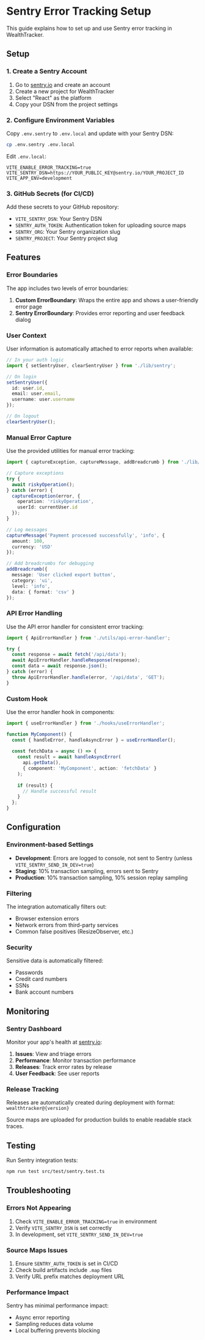 # Sentry Error Tracking Setup

This guide explains how to set up and use Sentry error tracking in WealthTracker.

## Setup

### 1. Create a Sentry Account

1. Go to [sentry.io](https://sentry.io) and create an account
2. Create a new project for WealthTracker
3. Select "React" as the platform
4. Copy your DSN from the project settings

### 2. Configure Environment Variables

Copy `.env.sentry` to `.env.local` and update with your Sentry DSN:

```bash
cp .env.sentry .env.local
```

Edit `.env.local`:
```env
VITE_ENABLE_ERROR_TRACKING=true
VITE_SENTRY_DSN=https://YOUR_PUBLIC_KEY@sentry.io/YOUR_PROJECT_ID
VITE_APP_ENV=development
```

### 3. GitHub Secrets (for CI/CD)

Add these secrets to your GitHub repository:

- `VITE_SENTRY_DSN`: Your Sentry DSN
- `SENTRY_AUTH_TOKEN`: Authentication token for uploading source maps
- `SENTRY_ORG`: Your Sentry organization slug
- `SENTRY_PROJECT`: Your Sentry project slug

## Features

### Error Boundaries

The app includes two levels of error boundaries:

1. **Custom ErrorBoundary**: Wraps the entire app and shows a user-friendly error page
2. **Sentry ErrorBoundary**: Provides error reporting and user feedback dialog

### User Context

User information is automatically attached to error reports when available:

```typescript
// In your auth logic
import { setSentryUser, clearSentryUser } from './lib/sentry';

// On login
setSentryUser({
  id: user.id,
  email: user.email,
  username: user.username
});

// On logout
clearSentryUser();
```

### Manual Error Capture

Use the provided utilities for manual error tracking:

```typescript
import { captureException, captureMessage, addBreadcrumb } from './lib/sentry';

// Capture exceptions
try {
  await riskyOperation();
} catch (error) {
  captureException(error, {
    operation: 'riskyOperation',
    userId: currentUser.id
  });
}

// Log messages
captureMessage('Payment processed successfully', 'info', {
  amount: 100,
  currency: 'USD'
});

// Add breadcrumbs for debugging
addBreadcrumb({
  message: 'User clicked export button',
  category: 'ui',
  level: 'info',
  data: { format: 'csv' }
});
```

### API Error Handling

Use the API error handler for consistent error tracking:

```typescript
import { ApiErrorHandler } from './utils/api-error-handler';

try {
  const response = await fetch('/api/data');
  await ApiErrorHandler.handleResponse(response);
  const data = await response.json();
} catch (error) {
  throw ApiErrorHandler.handle(error, '/api/data', 'GET');
}
```

### Custom Hook

Use the error handler hook in components:

```typescript
import { useErrorHandler } from './hooks/useErrorHandler';

function MyComponent() {
  const { handleError, handleAsyncError } = useErrorHandler();
  
  const fetchData = async () => {
    const result = await handleAsyncError(
      api.getData(),
      { component: 'MyComponent', action: 'fetchData' }
    );
    
    if (result) {
      // Handle successful result
    }
  };
}
```

## Configuration

### Environment-based Settings

- **Development**: Errors are logged to console, not sent to Sentry (unless `VITE_SENTRY_SEND_IN_DEV=true`)
- **Staging**: 10% transaction sampling, errors sent to Sentry
- **Production**: 10% transaction sampling, 10% session replay sampling

### Filtering

The integration automatically filters out:
- Browser extension errors
- Network errors from third-party services
- Common false positives (ResizeObserver, etc.)

### Security

Sensitive data is automatically filtered:
- Passwords
- Credit card numbers
- SSNs
- Bank account numbers

## Monitoring

### Sentry Dashboard

Monitor your app's health at [sentry.io](https://sentry.io):

1. **Issues**: View and triage errors
2. **Performance**: Monitor transaction performance
3. **Releases**: Track error rates by release
4. **User Feedback**: See user reports

### Release Tracking

Releases are automatically created during deployment with format: `wealthtracker@{version}`

Source maps are uploaded for production builds to enable readable stack traces.

## Testing

Run Sentry integration tests:

```bash
npm run test src/test/sentry.test.ts
```

## Troubleshooting

### Errors Not Appearing

1. Check `VITE_ENABLE_ERROR_TRACKING=true` in environment
2. Verify `VITE_SENTRY_DSN` is set correctly
3. In development, set `VITE_SENTRY_SEND_IN_DEV=true`

### Source Maps Issues

1. Ensure `SENTRY_AUTH_TOKEN` is set in CI/CD
2. Check build artifacts include `.map` files
3. Verify URL prefix matches deployment URL

### Performance Impact

Sentry has minimal performance impact:
- Async error reporting
- Sampling reduces data volume
- Local buffering prevents blocking